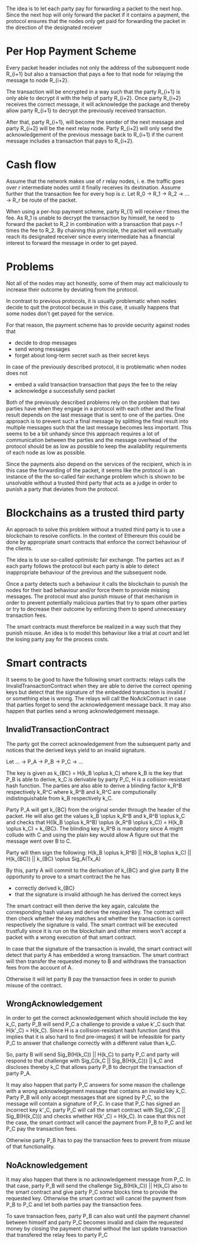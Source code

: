 The idea is to let each party pay for forwarding a packet to the next hop. Since the next hop will only forward the packet if it contains a payment, the protocol ensures that the nodes only get paid for forwarding the packet in the direction of the designated receiver

# Per Hop Payment Scheme
Every packet header includes not only the address of the subsequent node R_{i+1} but also a transaction that pays a fee to that node for relaying the message to node R_{i+2}.

The transaction will be encrypted in a way such that the party R_{i+1} is only able to decrypt it with the help of party R_{i+2}. Once party R_{i+2} receives the correct message, it will acknowledge the package and thereby allow party R_{i+1} to decrypt the previously received transaction.

After that, party R_{i+1}, will become the sender of the next message and party R_{i+2} will be the next relay node. Party R_{i+2} will only send the acknowledgement of the previous message back to R_{i+1} if the current message includes a transaction that pays to R_{i+2}.

# Cash flow
Assume that the network makes use of _r_ relay nodes, i. e. the traffic goes over _r_ intermediate nodes until it finally receives its destination. Assume further that the transaction fee for every hop is _c_. Let R_0 -> R_1 -> R_2 -> ... -> R_r be route of the packet.

When using a per-hop payment scheme, party R_{1} will receive _r_ times the fee. As R_1 is unable to decrypt the transaction by himself, he need to forward the packet to R_2 in combination with a transaction that pays _r-1_ times the fee to R_2. By chaining this principle, the packet will eventually reach its designated receiver since every intermediate has a financial interest to forward the message in order to get payed.

# Problems
Not all of the nodes may act honestly, some of them may act maliciously to increase their outcome by deviating from the protocol.

In contrast to previous protocols, it is usually problematic when nodes decide to quit the protocol because in this case, it usually happens that some nodes don't get payed for the service.

For that reason, the payment scheme has to provide security against nodes that
* decide to drop messages
* send wrong messages
* forget about long-term secret such as their secret keys

In case of the previously described protocol, it is problematic when nodes does not
* embed a valid transaction transaction that pays the fee to the relay
* acknowledge a successfully send packet

Both of the previously described problems rely on the problem that two parties have when they engage in a protocol with each other and the final result depends on the last message that is sent to one of the parties. One approach is to prevent such a final message by splitting the final result into multiple messages such that the last message becomes less important. This seems to be a bit unhandy since this approach requires a lot of communication between the parties and the message overhead of the protocol should be as low as possible to keep the availability requirements of each node as low as possible.

Since the payments also depend on the services of the recipient, which is in this case the forwarding of the packet, it seems like the protocol is an instance of the the so-called fair exchange problem which is shown to be unsolvable without a trusted third party that acts as a judge in order to punish a party that deviates from the protocol.

# Blockchains as a trusted third party
An approach to solve this problem without a trusted third party is to use a blockchain to resolve conflicts. In the context of Ethereum this could be done by appropriate smart contracts that enforce the correct behaviour of the clients.

The idea is to use so-called _optimisitc_ fair exchange. The parties act as if each party follows the protocol but each party is able to detect inappropriate behaviour of the previous and the subsequent node.

Once a party detects such a behaviour it calls the blockchain to punish the nodes for their bad behaviour and/or force them to provide missing messages. The protocol must also punish misuse of that mechanism in order to prevent potentially malicious parties that try to spam other parties or try to decrease their outcome by enforcing them to spend unnecessary transaction fees.

The smart contracts must thereforce be realized in a way such that they punish misuse. An idea is to model this behaviour like a trial at court and let the losing party pay for the process costs.

# Smart contracts
It seems to be good to have the following smart contracts: relays calls the InvalidTransactionContract when they are able to derive the correct opening keys but detect that the signature of the embedded transaction is invalid / or something else is wrong. The relays will call the NoAckContract in case that parties forget to send the acknowledgement message back. It may also happen that parties send a wrong acknowledgement message.

## InvalidTransactionContract
The party got the correct acknowledgement from the subsequent party and notices that the derived keys yield to an invalid signature.

Let ... -> P_A -> P_B -> P_C -> ...

The key is given as k_{BC} = H(k_B \oplus k_C) where k_B is the key that P_B is able to derive, k_C is derivable by party P_C, H is a collision-resistant hash function. The parties are also able to derive a blinding factor k_R^B respectively k_R^C where k_R^B and k_R^C are computionally indistinguishable from k_B respectively k_C.

Party P_A will get k_{BC} from the original sender through the header of the packet. He will also get the values k_B \oplus k_R^B and k_R^B \oplus k_C and checks that H((k_B \oplus k_R^B) \oplus (k_R^B \oplus k_C)) = H(k_B \oplus k_C) = k_{BC}. The blinding key k_R^B is mandatory since A might collude with C and using the plain key would allow A figure out that the message went over B to C.

Party will then sign the following:
H(k_B \oplus k_R^B) || H(k_B \oplus k_C) || H(k_{BC}) || k_{BC} \oplus Sig_A(Tx_A)

By this, party A will commit to the derivation of k_{BC} and give party B the opportunity to prove to a smart contract the he has
* correctly derived k_{BC}
* that the signature is invalid although he has derived the correct keys

The smart contract will then derive the key again, calculate the corresponding hash values and derive the required key. The contract will then check whether the key matches and whether the transaction is correct respectively the signature is valid. The smart contract will be executed trustfully since it is run on the blockchain and other miners won't accept a packet with a wrong execution of that smart contract.

In case that the signature of the transaction is invalid, the smart contract will detect that party A has embedded a wrong transaction. The smart contract will then transfer the requested money to B and withdraws the transaction fees from the account of A.

Otherwise it will let party B pay the transaction fees in order to punish misuse of the contract.

## WrongAcknowledgement
In order to get the correct acknowledgement which should include the key k_C, party P_B will send P_C a challenge to provide a value k'_C such that H(k'_C) = H(k_C). Since H is a collision-resistant hash function (and this implies that it is also hard to find pre-images) it will be infeasible for party P_C to answer that challenge correctly with a different value than k_C.

So, party B will send Sig_B(H(k_C)) || H(k_C) to party P_C and party will respond to that challenge with Sig_C(k_C || Sig_B(H(k_C))) || k_C and discloses thereby k_C that allows party P_B to decrypt the transaction of party P_A.

It may also happen that party P_C answers for some reason the challenge with a wrong acknowledgement message that contains an invalid key k_C. Party P_B will only accept messages that are signed by P_C, so the message will contain a signature of P_C. In case that P_C has signed an incorrect key k'_C, party P_C will call the smart contract with Sig_C(k'_C || Sig_B(H(k_C))) and checks whether H(k'_C) = H(k_C). In case that this not the case, the smart contract will cancel the payment from P_B to P_C and let P_C pay the transaction fees.

Otherwise party P_B has to pay the transaction fees to prevent from misuse of that functionality.

## NoAcknowledgement
It may also happen that there is no acknowledgement message from P_C. In that case, party P_B will send the challenge Sig_B(H(k_C)) || H(k_C) also to the smart contract and give party P_C some blocks time to provide the requested key. Otherwise the smart contract will cancel the payment from P_B to P_C and let both parties pay the transaction fees.

To save transaction fees, party P_B can also wait until the payment channel between himself and party P_C becomes invalid and claim the requested money by closing the payment channel without the last update transaction that transfered the relay fees to party P_C